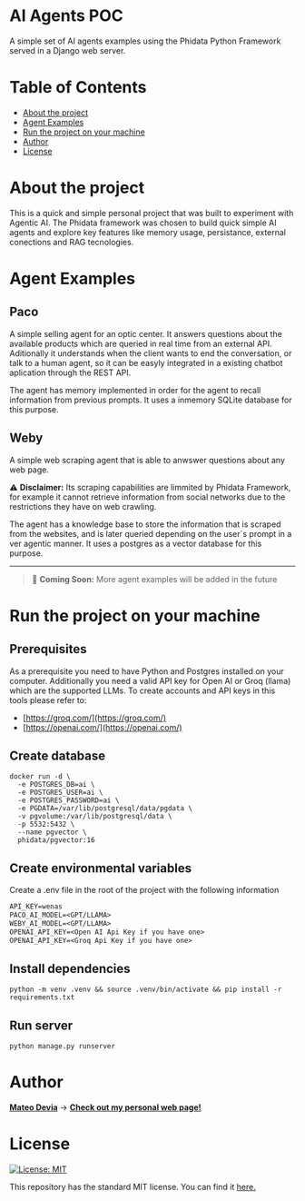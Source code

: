 # AI Agents POC
A simple set of AI agents examples using the Phidata Python Framework served in a Django web server.

# Table of Contents

- [About the project](#about-the-project)
- [Agent Examples](#agent-examples)
- [Run the project on your machine](#run-the-project-on-your-machine)
- [Author](#author)
- [License](#license)

# About the project
This is a quick and simple personal project that was built to experiment with Agentic AI. The Phidata framework was chosen to build quick simple AI agents and explore key features like memory usage, persistance, external conections and RAG tecnologies.

# Agent Examples

## Paco
A simple selling agent for an optic center. It answers questions about the available products which are queried in real time from an external API. Aditionally it understands when the client wants to end the conversation, or talk to a human agent, so it can be easyly integrated in a existing chatbot aplication through the REST API.

The agent has memory implemented in order for the agent to recall information from previous prompts. It uses a inmemory SQLite database for this purpose.

## Weby
A simple web scraping agent that is able to anwswer questions about any web page.

⚠️ **Disclaimer:** Its scraping capabilities are limmited by Phidata Framework, for example it cannot retrieve information from social networks due to the restrictions they have on web crawling.

The agent has a knowledge base to store the information that is scraped from the websites, and is later queried depending on the user´s prompt in a ver agentic manner. It uses a postgres as a vector database for this purpose.

---

> 🤖 **Coming Soon:** More agent examples will be added in the future

# Run the project on your machine
## Prerequisites
As a prerequisite you need to have Python and Postgres installed on your computer. Additionally you need a valid API key for Open AI or Groq (llama) which are the supported LLMs. To create accounts and API keys in this tools please refer to:
- [https://groq.com/](https://groq.com/)
- [https://openai.com/](https://openai.com/)


## Create database
```shell
docker run -d \
  -e POSTGRES_DB=ai \
  -e POSTGRES_USER=ai \
  -e POSTGRES_PASSWORD=ai \
  -e PGDATA=/var/lib/postgresql/data/pgdata \
  -v pgvolume:/var/lib/postgresql/data \
  -p 5532:5432 \
  --name pgvector \
  phidata/pgvector:16

```

## Create environmental variables
Create a .env file in the root of the project with the following information
```txt
API_KEY=wenas
PACO_AI_MODEL=<GPT/LLAMA>
WEBY_AI_MODEL=<GPT/LLAMA>
OPENAI_API_KEY=<Open AI Api Key if you have one>
OPENAI_API_KEY=<Groq Api Key if you have one>
```

## Install dependencies
```shell
python -m venv .venv && source .venv/bin/activate && pip install -r requirements.txt
```

## Run server
```python manage.py runserver```

# Author

[__Mateo Devia__](https://github.com/mateodevia) -> [__Check out my personal web page!__](https:mateodevia.com)

# License
[![License: MIT](https://img.shields.io/badge/License-MIT-yellow.svg)](https://opensource.org/licenses/MIT)

This repository has the standard MIT license. You can find it [here.](https://github.com/mateodevia/homePage/blob/master/LICENSE)
